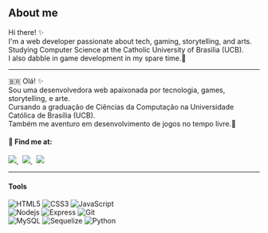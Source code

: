 ## About me
Hi there! ✨ <br>
I'm a web developer passionate about tech, gaming, storytelling, and arts.<br>
Studying Computer Science at the Catholic University of Brasilia (UCB).<br>
I also dabble in game development in my spare time.👾<br>

<hr>

🇧🇷 Olá! ✨<br>
Sou uma desenvolvedora web apaixonada por tecnologia, games, storytelling, e arte. <br>
Cursando a graduação de Ciências da Computação na Universidade Católica de Brasília (UCB).<br>
Também me aventuro em desenvolvimento de jogos no tempo livre.👾<br>

#### 🔹 Find me at:
<p align="left">
    <a href="mailto:thna.rdg@gmail.com">
        <img src="https://img.shields.io/badge/gmail-D14836?&style=for-the-badge&logo=gmail&logoColor=white">
    </a>
    &nbsp;
    <a href="https://www.linkedin.com/in/thayna-rdg">
        <img src="https://img.shields.io/badge/linkedin-%230077B5.svg?&style=for-the-badge&logo=linkedin&logoColor=white">
    </a>
    &nbsp;
    <a href="discordapp.com/users/thayna#9332">
        <img src="https://img.shields.io/badge/Discord-%237289DA.svg?style=for-the-badge&logo=discord&logoColor=white">
    </a>
    
    
</p>

<hr>

#### Tools

![HTML5](https://img.shields.io/badge/html5-%23E34F26.svg?style=for-the-badge&logo=html5&logoColor=white)
![CSS3](https://img.shields.io/badge/css3-%231572B6.svg?style=for-the-badge&logo=css3&logoColor=white)
![JavaScript](https://img.shields.io/badge/javascript-%23323330.svg?style=for-the-badge&logo=javascript&logoColor=%23F7DF1E) <br>
![Nodejs](https://img.shields.io/badge/Node.js-43853D?&style=for-the-badge&logo=node.js&logoColor=white)
![Express](https://img.shields.io/badge/express.js-%23404d59.svg?&style=for-the-badge&logo=express&logoColor=%2361DAFB)
![Git](https://img.shields.io/badge/git-%23F05033.svg?style=for-the-badge&logo=git&logoColor=white) <br>
![MySQL](https://img.shields.io/badge/MySQL-00000F?&style=for-the-badge&logo=mysql&logoColor=white)
![Sequelize](https://img.shields.io/badge/Sequelize-52B0E7?&style=for-the-badge&logo=Sequelize&logoColor=white)
![Python](https://img.shields.io/badge/python-3670A0?style=for-the-badge&logo=python&logoColor=ffdd54) 
